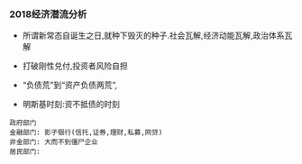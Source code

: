 ### 2018经济潜流分析

* 所谓新常态自诞生之日,就种下毁灭的种子.社会瓦解,经济动能瓦解,政治体系瓦解
* 打破刚性兑付,投资者风险自担
* “负债荒”到“资产负债两荒”,

* 明斯基时刻:资不抵债的时刻
```text
政府部门
金融部门: 影子银行(信托,证券,理财,私募,网贷)
非金部门: 大而不到僵尸企业
居民部门: 
```











